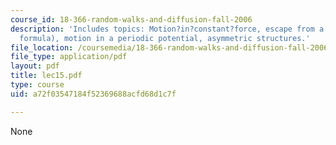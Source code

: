 ```yaml
---
course_id: 18-366-random-walks-and-diffusion-fall-2006
description: 'Includes topics: Motion?in?constant?force, escape from a trap (Kramers
  formula), motion in a periodic potential, asymmetric structures.'
file_location: /coursemedia/18-366-random-walks-and-diffusion-fall-2006/a72f03547184f52369688acfd68d1c7f_lec15.pdf
file_type: application/pdf
layout: pdf
title: lec15.pdf
type: course
uid: a72f03547184f52369688acfd68d1c7f

---
```

None